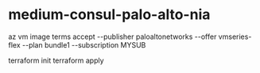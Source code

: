 # medium-consul-palo-alto-nia


az vm image terms accept --publisher paloaltonetworks --offer vmseries-flex --plan bundle1 --subscription MYSUB

terraform init
terraform apply 
